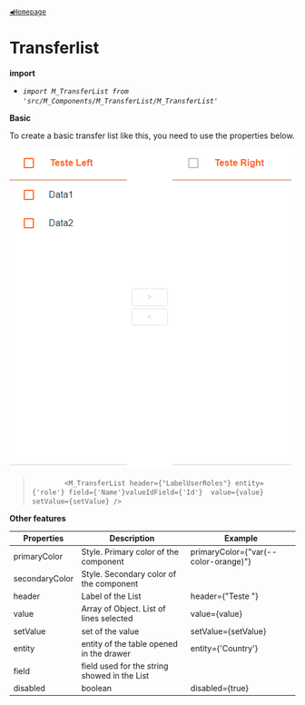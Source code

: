 [`◀️Homepage`](../../../README.md)

# **Transferlist** 


**import**
- *`import M_TransferList from 'src/M_Components/M_TransferList/M_TransferList'`*

**Basic**

To create a basic transfer list like this, you need to use the properties below.

![Alt text](../../../public/README/images/TransferList.png)
>             <M_TransferList header={"LabelUserRoles"} entity={'role'} field={'Name'}valueIdField={'Id'}  value={value} setValue={setValue} />

**Other features**

| Properties     	| Description                                  	| Example                              	|
|----------------	|----------------------------------------------	|--------------------------------------	|
| primaryColor   	| Style. Primary color of the component        	| primaryColor={"var(--color-orange)"} 	|
| secondaryColor 	| Style. Secondary color of the component      	|                                      	|
| header         	| Label of the List                            	| header={"Teste "}                    	|
| value          	| Array of Object. List of lines selected      	| value={value}                        	|
| setValue       	| set of the value                             	| setValue={setValue}                  	|
| entity         	| entity of the table opened in the drawer     	| entity={'Country'}                   	|
| field          	| field used for the string showed in the List 	|                                      	|
| disabled       	| boolean                                      	| disabled={true}                      	|


